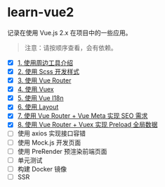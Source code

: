# learn-vue2

记录在使用 Vue.js 2.x 在项目中的一些应用。

> 注意：请按顺序查看，会有依赖。

- [x] [1. 使用周边工具介绍](./1-info/)
- [x] [2. 使用 Scss 开发样式](./2-scss/)
- [x] [3. 使用 Vue Router](./3-router/)
- [x] [4. 使用 Vuex](./4-vuex/)
- [x] [5. 使用 Vue I18n](./5-i18n/)
- [x] [6. 使用 Layout](./6-layout/)
- [x] [7. 使用 Vue Router + Vue Meta 实现 SEO 需求](./7-seo/)
- [x] [8. 使用 Vue Router + Vuex 实现 Preload 全局数据](./8-preload/)
- [ ] 使用 axios 实现接口容错
- [ ] 使用 Mock.js 开发页面
- [ ] 使用 PreRender 预渲染前端页面
- [ ] 单元测试
- [ ] 构建 Docker 镜像
- [ ] SSR